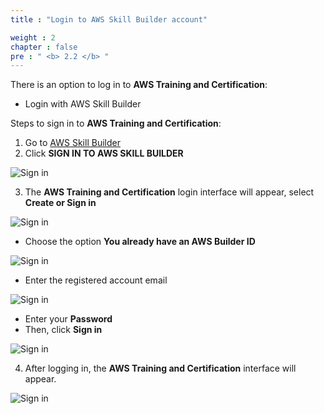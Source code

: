 ```yaml
---
title : "Login to AWS Skill Builder account"

weight : 2
chapter : false
pre : " <b> 2.2 </b> "
---
```


There is an option to log in to **AWS Training and Certification**:

- Login with AWS Skill Builder

Steps to sign in to **AWS Training and Certification**:

1. Go to [AWS Skill Builder](https://explore.skillbuilder.aws/learn/signin?width=90pc)  
2. Click **SIGN IN TO AWS SKILL BUILDER**

![Sign in](/images/2.prerequisite/2.2-Signin/01-Signin.png?width=90pc)

3. The **AWS Training and Certification** login interface will appear, select **Create or Sign in**

![Sign in](/images/2.prerequisite/2.2-Signin/02-Signin.png?width=90pc)

- Choose the option **You already have an AWS Builder ID**

![Sign in](/images/2.prerequisite/2.2-Signin/03-Signin.png?width=90pc)

- Enter the registered account email

![Sign in](/images/2.prerequisite/2.2-Signin/04-Signin.png?width=90pc)

- Enter your **Password**  
- Then, click **Sign in**

![Sign in](/images/2.prerequisite/2.2-Signin/05-Signin.png?width=90pc)

4. After logging in, the **AWS Training and Certification** interface will appear.

![Sign in](/images/2.prerequisite/2.2-Signin/06-Signin.png?width=90pc)
